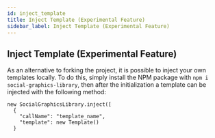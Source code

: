 ```yaml
---
id: inject_template
title: Inject Template (Experimental Feature)
sidebar_label: Inject Template (Experimental Feature)
---
```


## Inject Template (Experimental Feature)

As an alternative to forking the project, it is possible to inject your own templates locally. To do this, simply install the NPM package with `npm i social-graphics-library`, then after the initialization a template can be injected with the following method:

    new SocialGraphicsLibrary.inject([
      {
        "callName": "template_name",
        "template": new Template()
      }